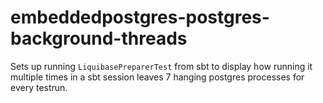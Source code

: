 # embeddedpostgres-postgres-background-threads

Sets up running `LiquibasePreparerTest` from sbt to display how running it multiple times in a sbt session leaves 7 hanging postgres processes for every testrun.
